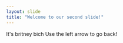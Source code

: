 ```yaml
---
layout: slide
title: "Welcome to our second slide!"
---
```

It's britney bich
Use the left arrow to go back!
